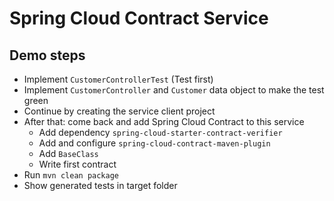 # Spring Cloud Contract Service

## Demo steps

* Implement `CustomerControllerTest` (Test first)
* Implement `CustomerController` and `Customer` data object to make the test green
* Continue by creating the service client project
* After that: come back and add Spring Cloud Contract to this service
  * Add dependency `spring-cloud-starter-contract-verifier`
  * Add and configure `spring-cloud-contract-maven-plugin`
  * Add `BaseClass`
  * Write first contract
* Run `mvn clean package`
* Show generated tests in target folder